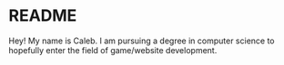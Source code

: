 # README
Hey! My name is Caleb.
I am pursuing a degree in computer science to hopefully enter the field of game/website development. 
